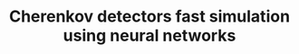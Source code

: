 ---
post_date: 2020-02-01 00:00:00
title: "Cherenkov detectors fast simulation using neural networks" 
authors: "Denis Derkach, Nikita Kazeev, Fedor Ratnikov, Andrey Ustyuzhanin, Alexandra Volokhova"
published: "Nuclear Instruments and Methods in Physics Research Section A: Accelerators, Spectrometers, Detectors and Associated Equipment"
paper_link: "https://www.sciencedirect.com/science/article/pii/S0168900219300701"
--- 